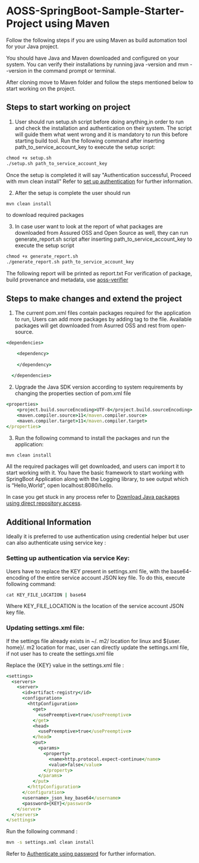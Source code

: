 # AOSS-SpringBoot-Sample-Starter-Project using Maven

Follow the following steps if you are using Maven as build automation tool for your Java project.

You should have Java and Maven downloaded and configured on your system. You can verify their installations by running java -version and mvn --version in the command prompt or terminal.

After cloning move to Maven folder and follow the steps mentioned below to start working on the project.

## Steps to start working on project
1. User should run setup.sh script before doing anything,in order to run and check the installation and authentication on their system. The script will guide them what went wrong and it is mandatory to run this before starting build tool. Run the following command after inserting path_to_service_account_key to execute the setup script:

```cmd
chmod +x setup.sh 
./setup.sh path_to_service_account_key
```
Once the setup is completed it will say "Authentication successful, Proceed with mvn clean install"
Refer to [set up authentication](https://cloud.google.com/assured-open-source-software/docs/validate-connection#set_up_authentication) for further information.

2. After the setup is complete the user should run 

```cmd
mvn clean install
```
to download required packages
 
3. In case user want to look at the report of what packages are downloaded from Assured OSS and Open Source as well, they can run generate_report.sh script after inserting path_to_service_account_key to execute the setup script

```cmd
chmod +x generate_report.sh
./generate_report.sh path_to_service_account_key
```
The following report will be printed as report.txt
For verification of package, build provenance and metadata, use [aoss-verifier](https://github.com/google/aoss-verifier)

## Steps to make changes and extend the project 

1. The current pom.xml files contain packages required for the application to run, Users can add more packages by adding <dependency> tag to the file. Available packages will get downloaded from Asurred OSS and rest from open-source.

```cmd
<dependencies>

    <dependency>
      
    </dependency>
	
  </dependencies>
```

2. Upgrade the Java SDK version according to system requirements by changing the properties section of pom.xml file

```cmd
<properties>
    <project.build.sourceEncoding>UTF-8</project.build.sourceEncoding>
    <maven.compiler.source>11</maven.compiler.source>
    <maven.compiler.target>11</maven.compiler.target>
</properties>
```

3. Run the following command to install the packages and run the application:

```cmd
mvn clean install
```


All the required packages will get downloaded, and users can import it to start working with it. 
You have the basic framework to start working with SpringBoot Application along with the Logging library, to see output which is “Hello,World”, open localhost:8080/hello.

In case you get stuck in any process refer to [Download Java packages using direct repository access](https://cloud.google.com/assured-open-source-software/docs/download-java-packages#access_packages_not_available_in_assured_oss).


## Additional Information

Ideally it is preferred to use authentication using credential helper but user can also authenticate using service key : 

### Setting up authentication via service Key:

Users have to replace the KEY present in settings.xml file, with the base64-encoding of the entire service account JSON key file. To do this, execute following command:

```cmd
cat KEY_FILE_LOCATION | base64
```
Where KEY_FILE_LOCATION is the location of the service account JSON key file.

### Updating settings.xml file:

If the settings file already exists in ~/. m2/  location for linux and ${user. home}/. m2 location for mac, user can directly update the settings.xml file, if not user has to create the settings.xml file

Replace the {KEY} value in the settings.xml file :


```cmd
<settings>
  <servers>
    <server>
      <id>artifact-registry</id>
      <configuration>
        <httpConfiguration>
          <get>
            <usePreemptive>true</usePreemptive>
          </get>
          <head>
            <usePreemptive>true</usePreemptive>
          </head>
          <put>
            <params>
              <property>
                <name>http.protocol.expect-continue</name>
                <value>false</value>
              </property>
            </params>
          </put>
        </httpConfiguration>
      </configuration>
      <username>_json_key_base64</username>
      <password>{KEY}</password>
    </server>
  </servers>
</settings>
```

Run the following command :

```cmd
mvn -s settings.xml clean install
```
Refer to [Authenticate using password](https://cloud.google.com/assured-open-source-software/docs/download-java-packages#authenticate_using_password) for further information.


